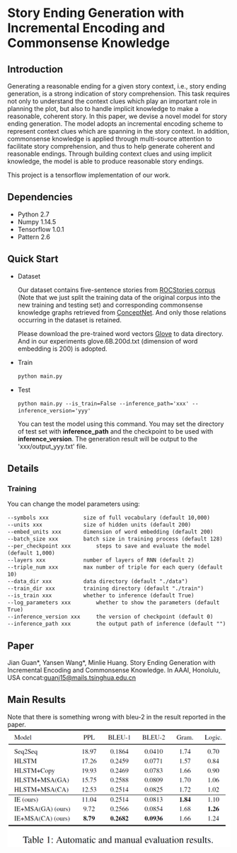 # Story Ending Generation with Incremental Encoding and Commonsense Knowledge

## Introduction

Generating a reasonable ending for a given story context, i.e., story ending generation, is a strong indication of story comprehension. This task requires not only to understand the context clues which play an important role in planning the plot, but also to handle implicit knowledge to make a reasonable, coherent story. In this paper, we devise a novel model for story ending generation. The model adopts an incremental encoding scheme to represent context clues which are spanning in the story context. In addition, commonsense knowledge is applied through multi-source attention to facilitate story comprehension, and thus to help generate coherent and reasonable endings. Through building context clues and using implicit knowledge, the model is able to produce reasonable story endings.

This project is a tensorflow implementation of our work.

## Dependencies

- Python 2.7
- Numpy 1.14.5
- Tensorflow 1.0.1
- Pattern 2.6

## Quick Start

- Dataset

  Our dataset contains five-sentence stories from [ROCStories corpus](http://cs.rochester.edu/nlp/rocstories/) (Note that we just split the training data of the original corpus into the new training and testing set) and corresponding commonsense knowledge graphs retrieved from [ConceptNet](http://www.conceptnet.io/).  And only those relations occurring in the dataset is retained.

  Please download the pre-trained word vectors [Glove](https://nlp.stanford.edu/projects/glove/) to data directory. And in our experiments glove.6B.200d.txt (dimension of word embedding is 200) is adopted.

- Train

  ```python
  python main.py
  ```

- Test

  ```shell
  python main.py --is_train=False --inference_path='xxx' --inference_version='yyy'
  ```

  You can test the model using this command. You may set the directory of test set with **inference_path** and the checkpoint to be used with **inference_version**. The generation result will be output to the 'xxx/output_yyy.txt' file.

## Details

### Training

You can change the model parameters using:

```
--symbols xxx			size of full vocabulary (default 10,000)
--units xxx 			size of hidden units (default 200)
--embed_units xxx		dimension of word embedding (default 200)
--batch_size xxx 		batch size in training process (default 128)
--per_checkpoint xxx		steps to save and evaluate the model (default 1,000)
--layers xxx			number of layers of RNN (default 2)
--triple_num xxx		max number of triple for each query (default 10)
--data_dir xxx			data directory (default "./data")
--train_dir xxx			training directory (default "./train")
--is_train xxx			whether to inference (default True)
--log_parameters xxx		whether to show the parameters (default True)
--inference_version xxx		the version of checkpoint (default 0)
--inference_path xxx		the output path of inference (default "")
```

## Paper

Jian Guan*, Yansen Wang*, Minlie Huang. Story Ending Generation with Incremental Encoding and Commonsense Knowledge. In AAAI, Honolulu, USA
concat:guanj15@mails.tsinghua.edu.cn
## Main Results
Note that there is something wrong with bleu-2 in the result reported in the paper.
![](result.png)

